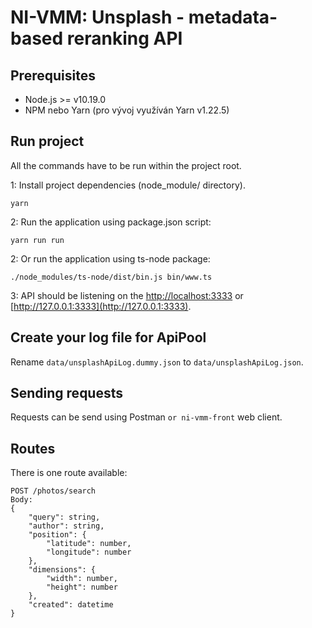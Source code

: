 # NI-VMM: Unsplash - metadata-based reranking API

## Prerequisites

* Node.js >= v10.19.0
* NPM nebo Yarn (pro vývoj využíván Yarn v1.22.5)

## Run project

All the commands have to be run within the project root.

1: Install project dependencies (node_module/ directory).
   
    yarn

2: Run the application using package.json script:
 
    yarn run run
    
2: Or run the application using ts-node package:

    ./node_modules/ts-node/dist/bin.js bin/www.ts    
    
3: API should be listening on the [http://localhost:3333](http://localhost:3333) or [http://127.0.0.1:3333](http://127.0.0.1:3333).

## Create your log file for ApiPool

Rename `data/unsplashApiLog.dummy.json` to `data/unsplashApiLog.json`.

## Sending requests

Requests can be send using Postman `or ni-vmm-front` web client.

## Routes

There is one route available:

    POST /photos/search
    Body:
    {
        "query": string,
        "author": string,
        "position": {
            "latitude": number,
            "longitude": number
        },
        "dimensions": {
            "width": number,
            "height": number
        },
        "created": datetime
    }